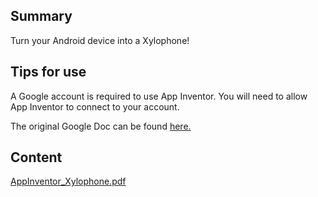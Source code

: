 ## Summary

 Turn your Android device into a Xylophone\! 

## Tips for use

A Google account is required to use App Inventor. You will need to allow
App Inventor to connect to your account.

The original Google Doc can be found
[here.](https://docs.google.com/document/d/1zLPg4F0jg_8Db8AoXKwW7e0QqTm_VVgFWlqSgE3Homc/edit)

## Content

[AppInventor_Xylophone.pdf](../files/AppInventor_Xylophone.pdf)
